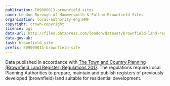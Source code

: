```yaml
---
publication: E09000013-brownfield-sites
name: London Borough of Hammersmith & Fulham Brownfield Sites
organisation: local-authority-eng:HMF
copyright: crown-copyright
licence: ogl
data-url: http://files.datapress.com/london/dataset/brownfield-land-register/2017-12-21T14:21:59.58/London_Brownfield_Land_Register_20171221_.csv
data-gov-uk: 
task: brownfield_site
prefix: E09000013-brownfield-site
---
```


Data published in accordance with [The Town and Country Planning (Brownfield Land Register) Regulations 2017](http://www.legislation.gov.uk/uksi/2017/403/contents/made).
The regulations require Local Planning Authorities to prepare, maintain and publish registers of previously developed (brownfield) land suitable for residential development.

